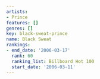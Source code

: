```yaml
---
artists:
- Prince
features: []
genres: []
key: black-sweat-prince
name: Black Sweat
rankings:
- end_date: '2006-03-17'
  rank: 60
  ranking_list: Billboard Hot 100
  start_date: '2006-03-11'
---
```


